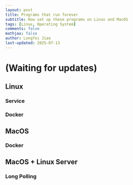 ```yaml
---
layout: post
title: Programs that run forever
subtitle: How set up these programs on Linux and MacOS
tags: [Linux, Operating System]
comments: false
mathjax: false
author: Longfei Jiao
last-updated: 2025-07-13
---
```

# (Waiting for updates)

## Linux

### Service

### Docker




## MacOS

### Docker 

## MacOS + Linux Server

### Long Polling